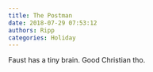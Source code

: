 ```yaml
---
title: The Postman
date: 2018-07-29 07:53:12
authors: Ripp
categories: Holiday
---
```


 Faust has a tiny brain.
Good Christian tho.